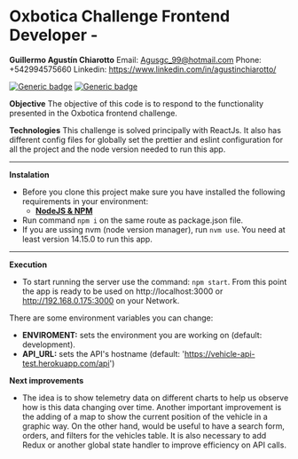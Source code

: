 # Oxbotica Challenge Frontend Developer -

**Guillermo Agustín Chiarotto**
Email: Agusgc_99@hotmail.com
Phone: +542994575660
Linkedin: https://www.linkedin.com/in/agustinchiarotto/

[![Generic badge](https://img.shields.io/badge/node->=v10.16.0-green.svg)](https://shields.io/)
[![Generic badge](https://img.shields.io/badge/npm-v5.6.0-green.svg)](https://shields.io/)

**Objective**
The objective of this code is to respond to the functionality presented in the Oxbotica frontend challenge.

**Technologies**
This challenge is solved principally with ReactJs. It also has different config files for globally set the prettier and eslint configuration for all the project and the node version needed to run this app.

---

**Instalation**

- Before you clone this project make sure you have installed the following requirements in your environment:
  - [**NodeJS & NPM**](https://nodejs.org/en/download/package-manager/)
- Run command `npm i` on the same route as package.json file.
- If you are ussing nvm (node version manager), run `nvm use`. You need at least version 14.15.0 to run this app.

---

**Execution**

- To start running the server use the command: `npm start`. From this point the app is ready to be used on http://localhost:3000 or http://192.168.0.175:3000 on your Network.

There are some environment variables you can change:

- **ENVIROMENT:** sets the environment you are working on (default: development).
- **API_URL:** sets the API's hostname (default: 'https://vehicle-api-test.herokuapp.com/api')

**Next improvements**

- The idea is to show telemetry data on different charts to help us observe how is this data changing over time. Another important improvement is the adding of a map to show the current position of the vehicle in a graphic way.
  On the other hand, would be useful to have a search form, orders, and filters for the vehicles table.
  It is also necessary to add Redux or another global state handler to improve efficiency on API calls.
